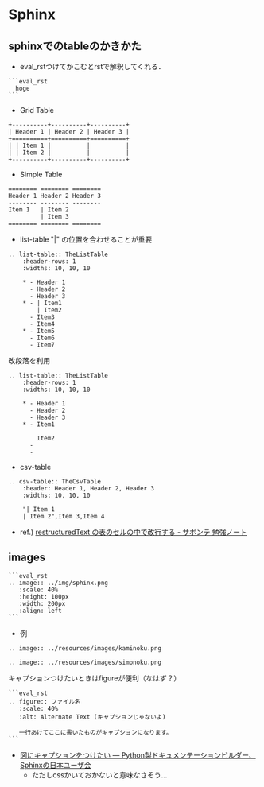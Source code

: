 # Sphinx

## sphinxでのtableのかきかた
- eval_rstつけてかこむとrstで解釈してくれる．
````
```eval_rst
  hoge
```
````

- Grid Table
```
+----------+----------+----------+
| Header 1 | Header 2 | Header 3 |
+==========+==========+==========+
| | Item 1 |          |          |
| | Item 2 |          |          |
+----------+----------+----------+
```
- Simple Table
```
======== ======== ========
Header 1 Header 2 Header 3
-------- -------- --------
Item 1   | Item 2
         | Item 3
======== ======== ========
```
- list-table
"|" の位置を合わせることが重要
```
.. list-table:: TheListTable
    :header-rows: 1
    :widths: 10, 10, 10

    * - Header 1
      - Header 2
      - Header 3
    * - | Item1
        | Item2
      - Item3
      - Item4
    * - Item5
      - Item6
      - Item7
```
改段落を利用
```
.. list-table:: TheListTable
    :header-rows: 1
    :widths: 10, 10, 10

    * - Header 1
      - Header 2
      - Header 3
    * - Item1

        Item2
      -
      -
```
- csv-table
```
.. csv-table:: TheCsvTable
    :header: Header 1, Header 2, Header 3
    :widths: 10, 10, 10
    
    "| Item 1
    | Item 2",Item 3,Item 4
```
- ref.) [restructuredText の表のセルの中で改行する - サポンテ 勉強ノート](http://saponote.hatenablog.com/entry/2017/11/24/214309)

## images
````
```eval_rst
.. image:: ../img/sphinx.png
   :scale: 40%
   :height: 100px
   :width: 200px
   :align: left
```
````

- 例
```eval_rst
.. image:: ../resources/images/kaminoku.png
```
```eval_rst
.. image:: ../resources/images/simonoku.png
```

キャプションつけたいときはfigureが便利（なはず？）
````
```eval_rst
.. figure:: ファイル名
   :scale: 40%
   :alt: Alternate Text (キャプションじゃないよ)

   一行あけてここに書いたものがキャプションになります。
```
````
- [図にキャプションをつけたい — Python製ドキュメンテーションビルダー、Sphinxの日本ユーザ会](https://sphinx-users.jp/reverse-dict/images/caption.html)
  - ただしcssかいておかないと意味なさそう...
